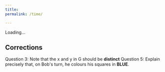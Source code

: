 ```yaml
---
title: 
permalink: /time/

---
```


<link rel="stylesheet" href="{{ 'assets/css/clock.css' | relative_url }}">


<div id="clock">
    <p id="clock-time" class="clock-p time">Loading...</p>
</div>

## Corrections
Question 3: Note that the x and y in G should be **distinct**
Question 5: Explain precisely that, on Bob's turn, he colours his squares in **BLUE**.
